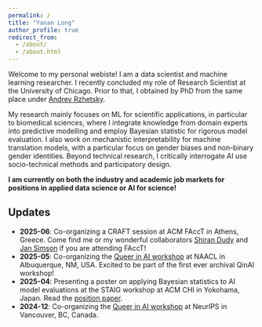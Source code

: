 ```yaml
---
permalink: /
title: "Yanan Long"
author_profile: true
redirect_from: 
  - /about/
  - /about.html
---
```


Welcome to my personal webiste! I am a data scientist and machine learning researcher. I recently concluded my role of Research Scientist at the University of Chicago. Prior to that, I obtained by PhD from the same place under [Andrey Rzhetsky](https://biologicalsciences.uchicago.edu/faculty/andrey-rzhetsky).

My research mainly focuses on ML for scientific applications, in particular to biomedical sciences, where I integrate knowledge from domain experts into predictive modelling and employ Bayesian statistic for rigorous model evaluation. I also work on mechanistic interpretability for machine translation models, with a particular focus on gender biases and non-binary gender identities. Beyond technical research, I critically interrogate AI use socio-technical methods and participatory design.

**I am currently on both the industry and academic job markets for positions in applied data science or AI for science!**

## Updates
- **2025-06**: Co-organizing a CRAFT session at ACM FAccT in Athens, Greece. Come find me or my wonderful collaborators [Shiran Dudy](https://www.shirandudy.com/) and [Jan Simson](https://simson.io/) if you are attending FAccT!
- **2025-05**: Co-organizing the [Queer in AI workshop](https://www.queerinai.com/naacl-2025) at NAACL in Albuquerque, NM, USA. Excited to be part of the first ever archival QinAI workshop!
- **2025-04**: Presenting a poster on applying Bayesian statistics to AI model evaluations at the STAIG workshop at ACM CHI in Yokohama, Japan. Read the [position paper](https://arxiv.org/abs/2504.15211).
- **2024-12**: Co-organizing the [Queer in AI workshop](https://www.queerinai.com/neurips-2024) at NeurIPS in Vancouver, BC, Canada.